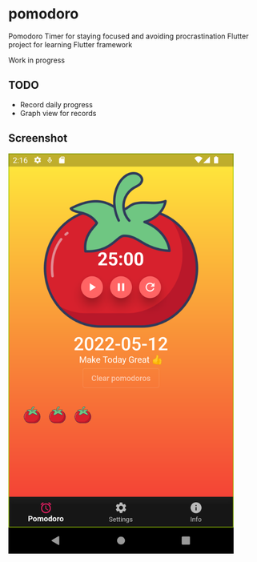 # pomodoro

Pomodoro Timer for staying focused and avoiding procrastination
Flutter project for learning Flutter framework   

Work in progress

## TODO
- Record daily progress
- Graph view for records

## Screenshot
<img src="screenshot/Screenshot_1652332578.png" width="450">



